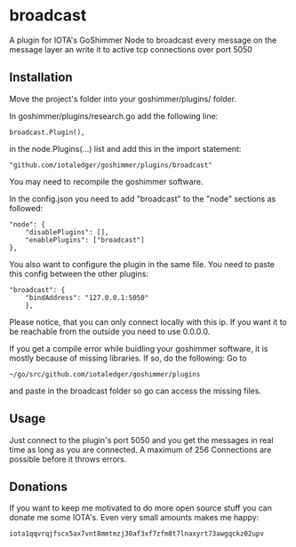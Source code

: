 # broadcast
A plugin for IOTA's GoShimmer Node to broadcast every message on the message layer an write it to active tcp connections over port 5050

## Installation
Move the project's folder into your goshimmer/plugins/ folder.

In goshimmer/plugins/research.go add the following line:
```
broadcast.Plugin(),
```
in the node.Plugins(...) list and add this in the import statement:
```
"github.com/iotaledger/goshimmer/plugins/broadcast"
```
You may need to recompile the goshimmer software.

In the config.json you need to add "broadcast" to the "node" sections as followed:
```
"node": {
    "disablePlugins": [],
    "enablePlugins": ["broadcast"]
},
```
You also want to configure the plugin in the same file. You need to paste this config between the other plugins:
```
"broadcast": {
    "bindAddress": "127.0.0.1:5050"
    },
```
Please notice, that you can only connect locally with this ip. If you want it to be reachable from the outside you need to use 0.0.0.0.

If you get a compile error while buidling your goshimmer software, it is mostly because of missing libraries.
If so, do the following:
Go to
```
~/go/src/github.com/iotaledger/goshimmer/plugins
```
and paste in the broadcast folder so go can access the missing files.

## Usage
Just connect to the plugin's port 5050 and you get the messages in real time as long as you are connected.
A maximum of 256 Connections are possible before it throws errors.

## Donations
If you want to keep me motivated to do more open source stuff you can donate me some IOTA's. Even very small amounts makes me happy:

```
iota1qqvrqjfscx5ax7vnt8mmtmzj30af3xf7zfm8t7lnaxyrt73awgqckz02upv
```
